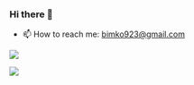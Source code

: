 ### Hi there 👋

- 📫 How to reach me: bimko923@gmail.com


<p>
  <img  src="https://github-readme-stats.vercel.app/api?username=bimkos&show_icons=true&theme=&count_private=true"/>
</p>

<p>
  <img  src="https://github-readme-stats.vercel.app/api/top-langs/?username=bimkos&&show_icons=true"/>
</p>
